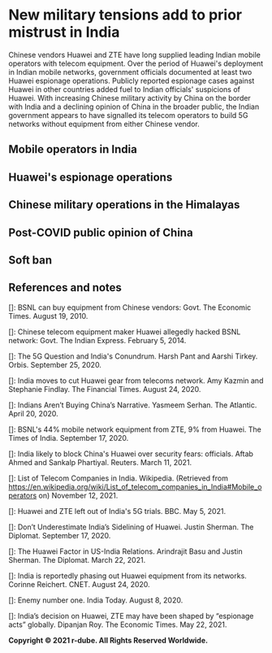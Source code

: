 # New military tensions add to prior mistrust in India
Chinese vendors Huawei and ZTE have long supplied leading Indian mobile operators with telecom equipment.
Over the period of Huawei's deployment in Indian mobile networks, government officials documented at least two Huawei espionage operations.
Publicly reported espionage cases against Huawei in other countries added fuel to Indian officials' suspicions of Huawei.
With increasing Chinese military activity by China on the border with India and a declining opinion of China in the broader public, the Indian government appears to have signalled its telecom operators to build 5G networks without equipment from either Chinese vendor.

## Mobile operators in India

## Huawei's espionage operations

## Chinese military operations in the Himalayas

## Post-COVID public opinion of China 

## Soft ban

## References and notes
\[\]: BSNL can buy equipment from Chinese vendors: Govt. The Economic Times. August 19, 2010.

\[\]: Chinese telecom equipment maker Huawei allegedly hacked BSNL network: Govt. The Indian Express. February 5, 2014.

\[\]: The 5G Question and India's Conundrum. Harsh Pant and Aarshi Tirkey. Orbis. September 25, 2020.

\[\]: India moves to cut Huawei gear from telecoms network. Amy Kazmin and Stephanie Findlay. The Financial Times. August 24, 2020.

\[\]: Indians Aren’t Buying China’s Narrative. Yasmeem Serhan. The Atlantic. April 20, 2020.

\[\]: BSNL's 44% mobile network equipment from ZTE, 9% from Huawei. The Times of India. September 17, 2020.

\[\]: India likely to block China's Huawei over security fears: officials. Aftab Ahmed and Sankalp Phartiyal. Reuters. March 11, 2021.

\[\]: List of Telecom Companies in India. Wikipedia. (Retrieved from https://en.wikipedia.org/wiki/List_of_telecom_companies_in_India#Mobile_operators on) November 12, 2021.

\[\]: Huawei and ZTE left out of India's 5G trials. BBC. May 5, 2021.

\[\]: Don’t Underestimate India’s Sidelining of Huawei. Justin Sherman. The Diplomat. September 17, 2020.

\[\]: The Huawei Factor in US-India Relations. Arindrajit Basu and Justin Sherman. The Diplomat. March 22, 2021.

\[\]: India is reportedly phasing out Huawei equipment from its networks. Corinne Reichert. CNET. August 24, 2020.

\[\]: Enemy number one. India Today. August 8, 2020.

\[\]: India’s decision on Huawei, ZTE may have been shaped by “espionage acts” globally. Dipanjan Roy. The Economic Times. May 22, 2021.

**Copyright © 2021 r-dube. All Rights Reserved Worldwide.**